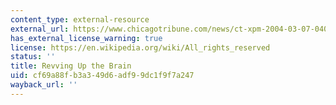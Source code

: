 ```yaml
---
content_type: external-resource
external_url: https://www.chicagotribune.com/news/ct-xpm-2004-03-07-0403070438-story.html
has_external_license_warning: true
license: https://en.wikipedia.org/wiki/All_rights_reserved
status: ''
title: Revving Up the Brain
uid: cf69a88f-b3a3-49d6-adf9-9dc1f9f7a247
wayback_url: ''
---
```

